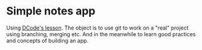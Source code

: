 # Simple notes app
Using [DCode's lesson](https://www.youtube.com/watch?v=01YKQmia2Jw&t=258s). The object is to use git to work on a "real" project using branching, merging etc. And in the meanwhile to learn good practices and concepts of building an app.